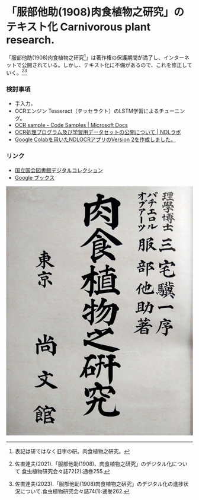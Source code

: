 # 「服部他助(1908)肉食植物之研究」のテキスト化 Carnivorous plant research.

「服部他助(1908)肉食植物之研究[^1]」は著作権の保護期間が満了し、インターネットで公開されている。しかし、テキスト化に不備があるので、これを修正していく。[^2][^3]
[^1]: 表記は研ではなく旧字の硏。肉食植物之硏究。
[^2]: 佐直達夫(2021).「服部他助(1908)、肉食植物之研究」のデジタル化について.食虫植物研究会々誌72(2):通巻255.
[^3]: 佐直達夫(2023).「服部他助(1908)肉食植物之硏究」のデジタル化の進捗状況について.食虫植物研究会々誌74(1):通巻262.

### 検討事項
- 手入力。
- OCRエンジン Tesseract（テッセラクト）のLSTM学習によるチューニング。
- [OCR sample - Code Samples | Microsoft Docs](https://docs.microsoft.com/ja-jp/samples/microsoft/windows-universal-samples/ocr/)
- [OCR処理プログラム及び学習用データセットの公開について | NDLラボ](https://lab.ndl.go.jp/news/2022/2022-04-25/)
- [Google Colabを用いたNDLOCRアプリのVersion 2を作成しました。](https://zenn.dev/nakamura196/articles/b6712981af3384)
### リンク
- [国立国会図書館デジタルコレクション](https://dl.ndl.go.jp/)
- [Google ブックス](https://books.google.co.jp/)

![肉食植物之研究](Title_page.jpg)
